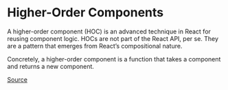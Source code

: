 # Higher-Order Components

A higher-order component (HOC) is an advanced technique in React for reusing component logic. HOCs are not part of the React API, per se. They are a pattern that emerges from React’s compositional nature.


Concretely, a higher-order component is a function that takes a component and returns a new component.

[Source](https://reactjs.org/docs/higher-order-components.html#use-hocs-for-cross-cutting-concerns)
